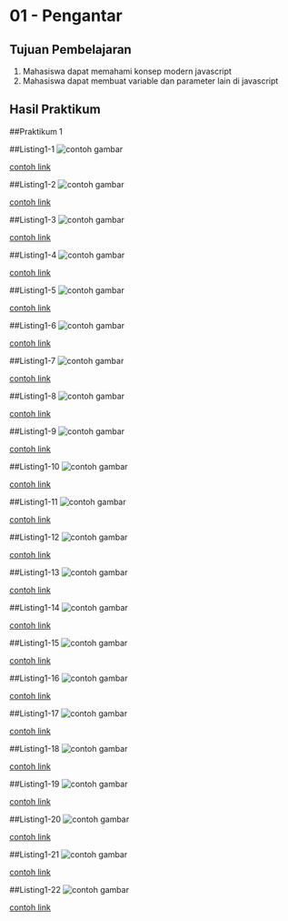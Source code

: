 # 01 - Pengantar

## Tujuan Pembelajaran

1. Mahasiswa dapat memahami konsep modern javascript
2. Mahasiswa dapat membuat variable dan parameter lain di javascript

## Hasil Praktikum

##Praktikum 1

##Listing1-1
![contoh gambar](img/listing1_1.jpg)

[contoh link](../../src/01_pengantar/listing1-1/listing1_1.js)


##Listing1-2
![contoh gambar](img/listing1_2.JPG)

[contoh link](../../src/01_pengantar/listing1-1/listing1_2.js)

##Listing1-3
![contoh gambar](img/listing1_3.JPG)

[contoh link](../../src/01_pengantar/listing1-1/listing1_3.js)

##Listing1-4
![contoh gambar](img/listing1_4.JPG)

[contoh link](../../src/01_pengantar/listing1-1/listing1_4.js)

##Listing1-5
![contoh gambar](img/listing1_5.JPG)

[contoh link](../../src/01_pengantar/listing1-1/listing1_5.js)

##Listing1-6
![contoh gambar](img/listing1_6.JPG)

[contoh link](../../src/01_pengantar/listing1-1/listing1_6.js)

##Listing1-7
![contoh gambar](img/listing1_7.JPG)

[contoh link](../../src/01_pengantar/listing1-1/listing1_7.js)

##Listing1-8
![contoh gambar](img/listing1_8.JPG)

[contoh link](../../src/01_pengantar/listing1-1/listing1_8.js)

##Listing1-9
![contoh gambar](img/listing1_9.JPG)

[contoh link](../../src/01_pengantar/listing1-1/listing1_9.js)

##Listing1-10
![contoh gambar](img/listing1_10.JPG)

[contoh link](../../src/01_pengantar/listing1-1/listing1_10.js)

##Listing1-11
![contoh gambar](img/listing1_11.JPG)

[contoh link](../../src/01_pengantar/listing1-1/listing1_11.js)

##Listing1-12
![contoh gambar](img/listing1_12.JPG)

[contoh link](../../src/01_pengantar/listing1-1/listing1_12.js)

##Listing1-13
![contoh gambar](img/listing1_13.JPG)

[contoh link](../../src/01_pengantar/listing1-1/listing1_13.js)

##Listing1-14
![contoh gambar](img/listing1_14.JPG)

[contoh link](../../src/01_pengantar/listing1-1/listing1_14.js)

##Listing1-15
![contoh gambar](img/listing1_15.JPG)

[contoh link](../../src/01_pengantar/listing1-1/listing1_15.js)

##Listing1-16
![contoh gambar](img/listing1_16.JPG)

[contoh link](../../src/01_pengantar/listing1-1/listing1_16.js)

##Listing1-17
![contoh gambar](img/listing1_17.JPG)

[contoh link](../../src/01_pengantar/listing1-1/listing1_17.js)

##Listing1-18
![contoh gambar](img/listing1_18.JPG)

[contoh link](../../src/01_pengantar/listing1-1/listing1_18.js)

##Listing1-19
![contoh gambar](img/listing1_19.JPG)

[contoh link](../../src/01_pengantar/listing1-1/listing1_19.js)

##Listing1-20
![contoh gambar](img/listing1_20.JPG)

[contoh link](../../src/01_pengantar/listing1-1/listing1_1.js)

##Listing1-21
![contoh gambar](img/listing1_21.JPG)

[contoh link](../../src/01_pengantar/listing1-1/listing1_1.js)

##Listing1-22
![contoh gambar](img/listing1_22.JPG)

[contoh link](../../src/01_pengantar/listing1-1/listing1_1.js)

